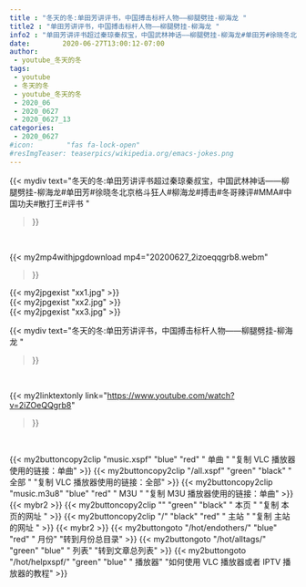 ```yaml
---
title : "冬天的冬:单田芳讲评书，中国搏击标杆人物——柳腿劈挂-柳海龙 "
title2 : "单田芳讲评书，中国搏击标杆人物——柳腿劈挂-柳海龙 "
info2 : "单田芳讲评书超过秦琼秦叔宝，中国武林神话——柳腿劈挂-柳海龙#单田芳#徐晓冬北京格斗狂人#柳海龙#搏击#冬哥辣评#MMA#中国功夫#散打王#评书 "
date:        2020-06-27T13:00:12-07:00
author:
 - youtube_冬天的冬
tags:
 - youtube
 - 冬天的冬
 - youtube_冬天的冬
 - 2020_06
 - 2020_0627
 - 2020_0627_13
categories:
 - 2020_0627
#icon:        "fas fa-lock-open"
#resImgTeaser: teaserpics/wikipedia.org/emacs-jokes.png
---
```


{{< mydiv text="冬天的冬:单田芳讲评书超过秦琼秦叔宝，中国武林神话——柳腿劈挂-柳海龙#单田芳#徐晓冬北京格斗狂人#柳海龙#搏击#冬哥辣评#MMA#中国功夫#散打王#评书 "
>}}
<br>


{{< my2mp4withjpgdownload mp4="20200627_2izoeqqgrb8.webm"
>}}

{{< my2jpgexist "xx1.jpg" >}}<br>
{{< my2jpgexist "xx2.jpg" >}}<br>
{{< my2jpgexist "xx3.jpg" >}}<br>



{{< mydiv text="冬天的冬:单田芳讲评书，中国搏击标杆人物——柳腿劈挂-柳海龙 "
>}}
<br>

{{< my2linktextonly link="https://www.youtube.com/watch?v=2iZOeQQgrb8"
>}}


<br>

{{< my2buttoncopy2clip "music.xspf"        "blue"   "red"    " 单曲 "  "复制 VLC 播放器使用的链接：单曲" >}} {{< my2buttoncopy2clip "/all.xspf"         "green"  "black"  " 全部 "  "复制 VLC 播放器使用的链接：全部" >}} {{< my2buttoncopy2clip "music.m3u8"        "blue"   "red"    " M3U  "    "复制 M3U 播放器使用的链接：单曲" >}} {{< mybr2 >}} {{< my2buttoncopy2clip ""                  "green"  "black"  " 本页 "    "复制 本页的网址 " >}} {{< my2buttoncopy2clip "/"                 "black"  "red"    " 主站 "    "复制 主站的网址 " >}} {{< mybr2 >}} {{< my2buttongoto      "/hot/endothers/"   "blue"   "red"    " 月份"   "转到月份总目录" >}} {{< my2buttongoto      "/hot/alltags/"     "green"  "blue"   " 列表"   "转到文章总列表" >}} {{< my2buttongoto      "/hot/helpxspf/"    "green"  "blue"   " 播放器" "如何使用 VLC 播放器或者 IPTV 播放器的教程" >}} 
